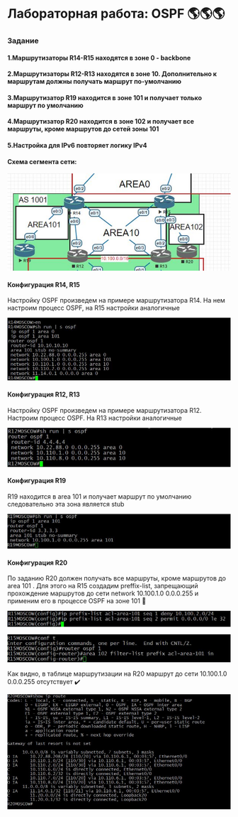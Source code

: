 
# Лабораторная работа: OSPF  :earth_americas::earth_americas::earth_americas:


### Задание
#### 1.Маршрутизаторы R14-R15 находятся в зоне 0 - backbone
#### 2.Маршрутизаторы R12-R13 находятся в зоне 10. Дополнительно к маршрутам должны получать маршрут по-умолчанию
#### 3.Маршрутизатор R19 находится в зоне 101 и получает только маршрут по умолчанию
#### 4.Маршрутизатор R20 находится в зоне 102 и получает все маршруты, кроме маршрутов до сетей зоны 101
#### 5.Настройка для IPv6 повторяет логику IPv4

#### Схема сегмента сети:

![alt text](https://github.com/Eliminir/OTUS-LABS-PROF/blob/main/LAB6/1.JPG)

#### Конфигурация R14, R15

Настройку OSPF произведем на примере маршрутизатора R14. На нем настроим процесс OSPF, на R15 настройки аналогичные

![alt text](https://github.com/Eliminir/OTUS-LABS-PROF/blob/main/LAB6/2.JPG)

#### Конфигурация R12, R13

Настройку OSPF произведем на примере маршрутизатора R12. Настроим процесс OSPF. На R13 настройки аналогичные

![alt text](https://github.com/Eliminir/OTUS-LABS-PROF/blob/main/LAB6/3.JPG)

#### Конфигурация R19

R19 находится в area 101 и получает маршрут по умолчанию следовательно эта зона является stub

![alt text](https://github.com/Eliminir/OTUS-LABS-PROF/blob/main/LAB6/4.JPG)

#### Конфигурация R20

По заданию R20 должен получать все маршруты, кроме маршрутов до area 101 . Для этого на R15 создадим preffix-list, запрещающий прохождение маршрутов до сети network 10.100.1.0 0.0.0.255 и применим его в процессе OSPF на зоне 101 :cop:

![alt text](https://github.com/Eliminir/OTUS-LABS-PROF/blob/main/LAB6/5.JPG)

![alt text](https://github.com/Eliminir/OTUS-LABS-PROF/blob/main/LAB6/6.JPG)

Как видно, в таблице маршрутизации на R20 маршрут до сети 10.100.1.0 0.0.0.255 отсутствует :heavy_check_mark:

![alt text](https://github.com/Eliminir/OTUS-LABS-PROF/blob/main/LAB6/7.JPG)

